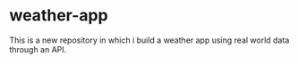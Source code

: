 # weather-app
This is a new repository in which i build a weather app using real world data through an API.
